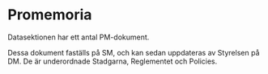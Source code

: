 # Promemoria

Datasektionen har ett antal PM-dokument.

Dessa dokument faställs på SM, och kan sedan uppdateras av Styrelsen på DM. De är underordnade Stadgarna, Reglementet och Policies.

